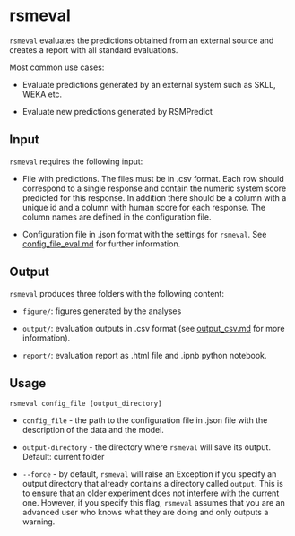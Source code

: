 # rsmeval

`rsmeval` evaluates the predictions obtained from an external source and creates a report with all standard evaluations.

Most common use cases:

* Evaluate predictions generated by an external system such as SKLL, WEKA etc. 

* Evaluate new predictions generated by RSMPredict

## Input

`rsmeval` requires the following input:

* File with predictions. The files must be in .csv format. Each row should correspond to a single response and contain the numeric system score predicted for this response. In addition there should be a column with a unique id and a column with human score for each response. The column names are defined in the configuration file. 

* Configuration file in .json format with the settings for `rsmeval`. See [config_file_eval.md](config_file_eval.md) for further information.

## Output

`rsmeval` produces three folders with the following content: 

* `figure/`: figures generated by the analyses

* `output/`:  evaluation outputs in .csv format (see [output_csv.md](output_csv.md) for more information).

* `report/`: evaluation report as .html file and .ipnb python notebook. 

## Usage

`rsmeval config_file [output_directory]`

* `config_file` - the path to the configuration file in .json file with the description of the data and the model. 

* `output-directory` - the directory where `rsmeval` will save its output. 
Default: current folder

* `--force` - by default, `rsmeval` will raise an Exception if you specify an output directory that already contains a directory called `output`. This is to ensure that an older experiment does not interfere with the current one. However, if you specify this flag, `rsmeval` assumes that you are an advanced user who knows what they are doing and only outputs a warning. 
